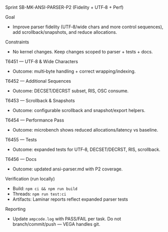 Sprint SB-MK-ANSI-PARSER-P2 (Fidelity + UTF‑8 + Perf)

Goal
- Improve parser fidelity (UTF‑8/wide chars and more control sequences), add scrollback/snapshots, and reduce allocations.

Constraints
- No kernel changes. Keep changes scoped to parser + tests + docs.

T6451 — UTF‑8 & Wide Characters
- Outcome: multi‑byte handling + correct wrapping/indexing.

T6452 — Additional Sequences
- Outcome: DECSET/DECRST subset, RIS, OSC consume.

T6453 — Scrollback & Snapshots
- Outcome: configurable scrollback and snapshot/export helpers.

T6454 — Performance Pass
- Outcome: microbench shows reduced allocations/latency vs baseline.

T6455 — Tests
- Outcome: expanded tests for UTF‑8, DECSET/DECRST, RIS, scrollback.

T6456 — Docs
- Outcome: updated ansi-parser.md with P2 coverage.

Verification (run locally)
- Build: `npm ci && npm run build`
- Threads: `npm run test:ci`
- Artifacts: Laminar reports reflect expanded parser tests

Reporting
- Update `ampcode.log` with PASS/FAIL per task. Do not branch/commit/push — VEGA handles git.
